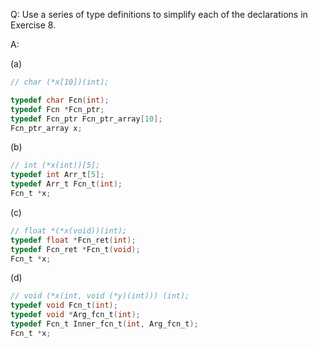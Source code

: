 Q: Use a series of type definitions to simplify each of the declarations in
Exercise 8.

A:

(a)

```c
// char (*x[10])(int);

typedef char Fcn(int);
typedef Fcn *Fcn_ptr;
typedef Fcn_ptr Fcn_ptr_array[10];
Fcn_ptr_array x;
```

(b)

```c
// int (*x(int))[5];
typedef int Arr_t[5];
typedef Arr_t Fcn_t(int);
Fcn_t *x;
```

(c)

```c
// float *(*x(void))(int);
typedef float *Fcn_ret(int);
typedef Fcn_ret *Fcn_t(void);
Fcn_t *x;
```

(d)

```c
// void (*x(int, void (*y)(int))) (int);
typedef void Fcn_t(int);
typedef void *Arg_fcn_t(int);
typedef Fcn_t Inner_fcn_t(int, Arg_fcn_t);
Fcn_t *x;
```
